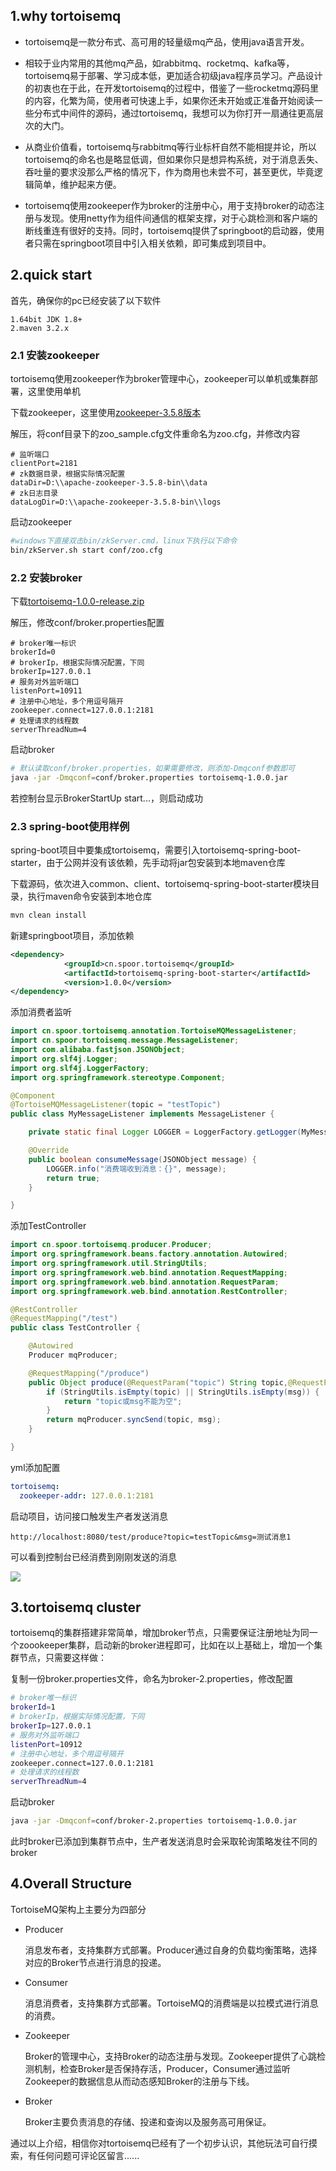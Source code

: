 ## 1.why tortoisemq

- tortoisemq是一款分布式、高可用的轻量级mq产品，使用java语言开发。

- 相较于业内常用的其他mq产品，如rabbitmq、rocketmq、kafka等，tortoisemq易于部署、学习成本低，更加适合初级java程序员学习。产品设计的初衷也在于此，在开发tortoisemq的过程中，借鉴了一些rocketmq源码里的内容，化繁为简，使用者可快速上手，如果你还未开始或正准备开始阅读一些分布式中间件的源码，通过tortoisemq，我想可以为你打开一扇通往更高层次的大门。

- 从商业价值看，tortoisemq与rabbitmq等行业标杆自然不能相提并论，所以tortoisemq的命名也是略显低调，但如果你只是想异构系统，对于消息丢失、吞吐量的要求没那么严格的情况下，作为商用也未尝不可，甚至更优，毕竟逻辑简单，维护起来方便。

- tortoisemq使用zookeeper作为broker的注册中心，用于支持broker的动态注册与发现。使用netty作为组件间通信的框架支撑，对于心跳检测和客户端的断线重连有很好的支持。同时，tortoisemq提供了springboot的启动器，使用者只需在springboot项目中引入相关依赖，即可集成到项目中。

## 2.quick start

首先，确保你的pc已经安装了以下软件

```
1.64bit JDK 1.8+
2.maven 3.2.x
```

### 2.1 安装zookeeper

tortoisemq使用zookeeper作为broker管理中心，zookeeper可以单机或集群部署，这里使用单机

下载zookeeper，这里使用[zookeeper-3.5.8版本](https://archive.apache.org/dist/zookeeper/zookeeper-3.5.8/apache-zookeeper-3.5.8-bin.tar.gz)

解压，将conf目录下的zoo_sample.cfg文件重命名为zoo.cfg，并修改内容
```properties
# 监听端口
clientPort=2181
# zk数据目录，根据实际情况配置
dataDir=D:\\apache-zookeeper-3.5.8-bin\\data
# zk日志目录
dataLogDir=D:\\apache-zookeeper-3.5.8-bin\\logs
```

启动zookeeper
```sh
#windows下直接双击bin/zkServer.cmd，linux下执行以下命令
bin/zkServer.sh start conf/zoo.cfg
```

### 2.2 安装broker

下载[tortoisemq-1.0.0-release.zip](https://gitee.com/yh1996/tortoisemq/attach_files/972279/download/tortoisemq-1.0.0.zip)

解压，修改conf/broker.properties配置

```properties
# broker唯一标识
brokerId=0
# brokerIp，根据实际情况配置，下同
brokerIp=127.0.0.1
# 服务对外监听端口
listenPort=10911
# 注册中心地址，多个用逗号隔开
zookeeper.connect=127.0.0.1:2181
# 处理请求的线程数
serverThreadNum=4
```

启动broker
```sh
# 默认读取conf/broker.properties，如果需要修改，则添加-Dmqconf参数即可
java -jar -Dmqconf=conf/broker.properties tortoisemq-1.0.0.jar
```

若控制台显示BrokerStartUp start...，则启动成功

### 2.3 spring-boot使用样例

spring-boot项目中要集成tortoisemq，需要引入tortoisemq-spring-boot-starter，由于公网并没有该依赖，先手动将jar包安装到本地maven仓库

下载源码，依次进入common、client、tortoisemq-spring-boot-starter模块目录，执行maven命令安装到本地仓库

```sh
mvn clean install
```

新建springboot项目，添加依赖

```xml
<dependency>
            <groupId>cn.spoor.tortoisemq</groupId>
            <artifactId>tortoisemq-spring-boot-starter</artifactId>
            <version>1.0.0</version>
</dependency>
```

添加消费者监听
```java
import cn.spoor.tortoisemq.annotation.TortoiseMQMessageListener;
import cn.spoor.tortoisemq.message.MessageListener;
import com.alibaba.fastjson.JSONObject;
import org.slf4j.Logger;
import org.slf4j.LoggerFactory;
import org.springframework.stereotype.Component;

@Component
@TortoiseMQMessageListener(topic = "testTopic")
public class MyMessageListener implements MessageListener {

    private static final Logger LOGGER = LoggerFactory.getLogger(MyMessageListener.class);

    @Override
    public boolean consumeMessage(JSONObject message) {
        LOGGER.info("消费端收到消息：{}", message);
        return true;
    }

}
```

添加TestController
```java
import cn.spoor.tortoisemq.producer.Producer;
import org.springframework.beans.factory.annotation.Autowired;
import org.springframework.util.StringUtils;
import org.springframework.web.bind.annotation.RequestMapping;
import org.springframework.web.bind.annotation.RequestParam;
import org.springframework.web.bind.annotation.RestController;

@RestController
@RequestMapping("/test")
public class TestController {

    @Autowired
    Producer mqProducer;

    @RequestMapping("/produce")
    public Object produce(@RequestParam("topic") String topic,@RequestParam("msg") String msg) {
        if (StringUtils.isEmpty(topic) || StringUtils.isEmpty(msg)) {
            return "topic或msg不能为空";
        }
        return mqProducer.syncSend(topic, msg);
    }

}

```

yml添加配置
```yaml
tortoisemq:
  zookeeper-addr: 127.0.0.1:2181
```

启动项目，访问接口触发生产者发送消息
```
http://localhost:8080/test/produce?topic=testTopic&msg=测试消息1
```

可以看到控制台已经消费到刚刚发送的消息

![](https://gitee.com/yh1996/tortoisemq/raw/master/doc/message.png)

## 3.tortoisemq cluster

tortoisemq的集群搭建非常简单，增加broker节点，只需要保证注册地址为同一个zoookeeper集群，启动新的broker进程即可，比如在以上基础上，增加一个集群节点，只需要这样做：

复制一份broker.properties文件，命名为broker-2.properties，修改配置

```sh
# broker唯一标识
brokerId=1
# brokerIp，根据实际情况配置，下同
brokerIp=127.0.0.1
# 服务对外监听端口
listenPort=10912
# 注册中心地址，多个用逗号隔开
zookeeper.connect=127.0.0.1:2181
# 处理请求的线程数
serverThreadNum=4
```

启动broker

```sh
java -jar -Dmqconf=conf/broker-2.properties tortoisemq-1.0.0.jar
```

此时broker已添加到集群节点中，生产者发送消息时会采取轮询策略发往不同的broker

##  4.Overall Structure

TortoiseMQ架构上主要分为四部分

- Producer

  消息发布者，支持集群方式部署。Producer通过自身的负载均衡策略，选择对应的Broker节点进行消息的投递。

- Consumer

  消息消费者，支持集群方式部署。TortoiseMQ的消费端是以拉模式进行消息的消费。

- Zookeeper

  Broker的管理中心，支持Broker的动态注册与发现。Zookeeper提供了心跳检测机制，检查Broker是否保持存活，Producer，Consumer通过监听Zookeeper的数据信息从而动态感知Broker的注册与下线。

- Broker

  Broker主要负责消息的存储、投递和查询以及服务高可用保证。

通过以上介绍，相信你对tortoisemq已经有了一个初步认识，其他玩法可自行摸索，有任何问题可评论区留言......

